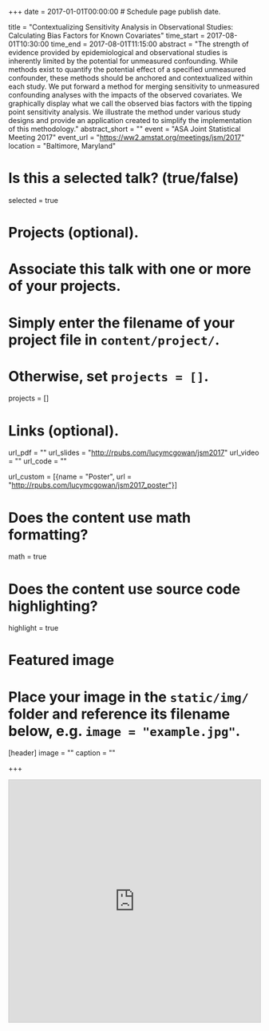 +++
date = 2017-01-01T00:00:00  # Schedule page publish date.

title = "Contextualizing Sensitivity Analysis in Observational Studies: Calculating Bias Factors for Known Covariates"
time_start = 2017-08-01T10:30:00
time_end = 2017-08-01T11:15:00
abstract = "The strength of evidence provided by epidemiological and observational studies is inherently limited by the potential for unmeasured confounding. While methods exist to quantify the potential effect of a specified unmeasured confounder, these methods should be anchored and contextualized within each study. We put forward a method for merging sensitivity to unmeasured confounding analyses with the impacts of the observed covariates. We graphically display what we call the observed bias factors with the tipping point sensitivity analysis. We illustrate the method under various study designs and provide an application created to simplify the implementation of this methodology."
abstract_short = ""
event = "ASA Joint Statistical Meeting 2017"
event_url = "https://ww2.amstat.org/meetings/jsm/2017"
location = "Baltimore, Maryland"

# Is this a selected talk? (true/false)
selected = true

# Projects (optional).
#   Associate this talk with one or more of your projects.
#   Simply enter the filename of your project file in `content/project/`.
#   Otherwise, set `projects = []`.
projects = []

# Links (optional).
url_pdf = ""
url_slides = "http://rpubs.com/lucymcgowan/jsm2017"
url_video = ""
url_code = ""

url_custom = [{name = "Poster", url = "http://rpubs.com/lucymcgowan/jsm2017_poster"}]

# Does the content use math formatting?
math = true

# Does the content use source code highlighting?
highlight = true

# Featured image
# Place your image in the `static/img/` folder and reference its filename below, e.g. `image = "example.jpg"`.
[header]
image = ""
caption = ""

+++

<iframe src="https://rpubs.com/lucymcgowan/jsm2017" width="595" height="485" frameborder="0" marginwidth="0" marginheight="0" scrolling="no" style="border:1px solid #CCC; border-width:1px; margin-bottom:5px; max-width: 100%;" allowfullscreen> </iframe> 
